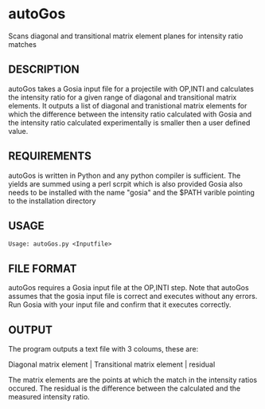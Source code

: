 # autoGos
Scans diagonal and transitional matrix element planes for intensity ratio matches

DESCRIPTION
------------

autoGos takes a Gosia input file for a projectile with OP,INTI and calculates the intensity ratio for a given range of diagonal and transitional matrix elements.
It outputs a list of diagonal and tranistional matrix elements for which the difference between the intensity ratio calculated with Gosia and the
intensity ratio calculated experimentally is smaller then a user defined value.

REQUIREMENTS
------------

autoGos is written in Python and any python compiler is sufficient.
The yields are summed using a perl scrpit which is also provided
Gosia also needs to be installed with the name "gosia" and the $PATH varible pointing to the installation directory

USAGE
------------
```
Usage: autoGos.py <Inputfile>
```

FILE FORMAT
------------

autoGos requires a Gosia input file at the OP,INTI step. Note that autoGos assumes that the gosia input file is correct and executes without any errors.
Run Gosia with your input file and confirm that it executes correctly.

OUTPUT
------

The program outputs a text file with 3 coloums, these are:

Diagonal matrix element	|	Transitional matrix element | residual

The matrix elements are the points at which the match in the intensity ratios occured. The residual is the difference between the calculated and 
the measured intensity ratio. 
